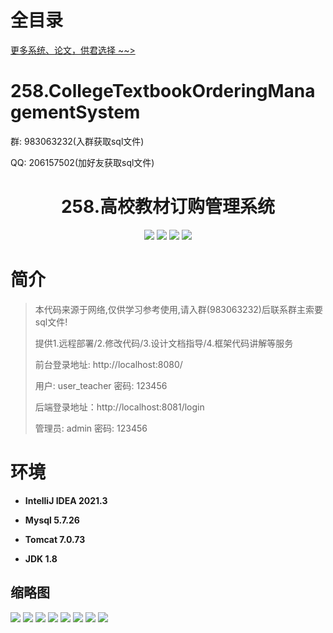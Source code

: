# 全目录

[更多系统、论文，供君选择 ~~>](https://www.bitwise.net.cn)

# 258.CollegeTextbookOrderingManagementSystem

<p>群: 983063232(入群获取sql文件)</p>
<p>QQ: 206157502(加好友获取sql文件)</p>

<p><h1 align="center">258.高校教材订购管理系统</h1></p>


<p align="center">
	<img src="https://img.shields.io/badge/jdk-1.8-orange.svg"/>
    <img src="https://img.shields.io/badge/springboot-5.x-lightgrey.svg"/>
    <img src="https://img.shields.io/badge/vue-3.x-blue.svg"/>
    <img src="https://img.shields.io/badge/mybatis-5.x-yellow.svg"/>
</p>

# 简介

> 本代码来源于网络,仅供学习参考使用,请入群(983063232)后联系群主索要sql文件!
>
> 提供1.远程部署/2.修改代码/3.设计文档指导/4.框架代码讲解等服务
>
> 前台登录地址: http://localhost:8080/
>
> 用户: user_teacher 密码: 123456
>
> 后端登录地址：http://localhost:8081/login
>
> 管理员: admin   密码: 123456
>

# 环境

- <b>IntelliJ IDEA 2021.3</b>

- <b>Mysql 5.7.26</b>

- <b>Tomcat 7.0.73</b>

- <b>JDK 1.8</b>




## 缩略图

![](https://bitwise.oss-cn-heyuan.aliyuncs.com/2024/9/10/5f735faa-c8e9-4fec-9fa4-6eec46785f09.png)
![](https://bitwise.oss-cn-heyuan.aliyuncs.com/2024/9/10/04f3caff-c4eb-4471-895a-0e3790c809f1.png)
![](https://bitwise.oss-cn-heyuan.aliyuncs.com/2024/9/10/de586186-6fbe-4f8d-895d-0e158dee66fe.png)
![](https://bitwise.oss-cn-heyuan.aliyuncs.com/2024/9/10/e672ccde-b154-4f25-b5cb-8bef0780aac7.png)
![](https://bitwise.oss-cn-heyuan.aliyuncs.com/2024/9/10/70080d0b-9943-4ddc-8dc3-5db81d73f289.png)
![](https://bitwise.oss-cn-heyuan.aliyuncs.com/2024/9/10/c54e3768-9767-44e2-ac2e-aadd8f5d4356.png)
![](https://bitwise.oss-cn-heyuan.aliyuncs.com/2024/9/10/c5280eff-89f0-4e84-8fd3-b635e5cc51aa.png)
![](https://bitwise.oss-cn-heyuan.aliyuncs.com/2024/9/10/fe80a59c-0390-4592-be0c-b9ce015b044a.png)




